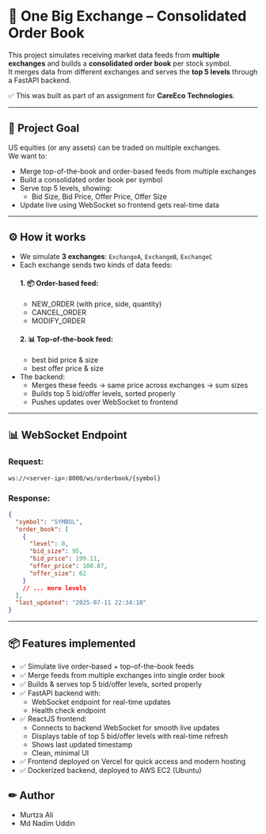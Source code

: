 # 🏦 One Big Exchange – Consolidated Order Book

This project simulates receiving market data feeds from **multiple exchanges** and builds a **consolidated order book** per stock symbol.  
It merges data from different exchanges and serves the **top 5 levels** through a FastAPI backend.

✅ This was built as part of an assignment for **CareEco Technologies**.

---

## 📌 **Project Goal**

US equities (or any assets) can be traded on multiple exchanges.  
We want to:
- Merge top-of-the-book and order-based feeds from multiple exchanges
- Build a consolidated order book per symbol
- Serve top 5 levels, showing:
  - Bid Size, Bid Price, Offer Price, Offer Size
- Update live using WebSocket so frontend gets real-time data

---


## ⚙ **How it works**

- We simulate **3 exchanges**: `ExchangeA`, `ExchangeB`, `ExchangeC`
- Each exchange sends two kinds of data feeds:
  #### 1. 📦 Order-based feed:
    - NEW_ORDER (with price, side, quantity)
    - CANCEL_ORDER
    - MODIFY_ORDER
  #### 2. 📊 Top-of-the-book feed:
    - best bid price & size
    - best offer price & size
- The backend:
  - Merges these feeds → same price across exchanges → sum sizes
  - Builds top 5 bid/offer levels, sorted properly
  - Pushes updates over WebSocket to frontend
    
---

## 📊 WebSocket Endpoint 

### Request: 

```ws://<server-ip>:8000/ws/orderbook/{symbol}```

### Response:

```json
{
  "symbol": "SYMBOL",
  "order_book": [
    {
      "level": 0,
      "bid_size": 95,
      "bid_price": 199.11,
      "offer_price": 100.87,
      "offer_size": 62
    }
    // ... more levels
  ],
  "last_updated": "2025-07-11 22:34:10"
}
```

---

## 📦 **Features implemented**

- ✅ Simulate live order-based + top-of-the-book feeds
- ✅ Merge feeds from multiple exchanges into single order book
- ✅ Builds & serves top 5 bid/offer levels, sorted properly
- ✅ FastAPI backend with:
  - WebSocket endpoint for real-time updates
  - Health check endpoint
- ✅ ReactJS frontend:
  - Connects to backend WebSocket for smooth live updates
  - Displays table of top 5 bid/offer levels with real-time refresh
  - Shows last updated timestamp
  - Clean, minimal UI
- ✅ Frontend deployed on Vercel for quick access and modern hosting
- ✅ Dockerized backend, deployed to AWS EC2 (Ubuntu)

## ✏ Author
- Murtza Ali
- Md Nadim Uddin
